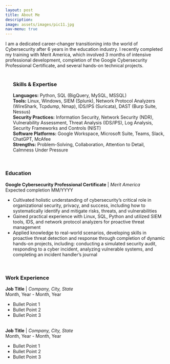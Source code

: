 ```yaml
---
layout: post
title: About Me
description: 
image: assets/images/pic11.jpg
nav-menu: true
---
```


I am a dedicated career-changer transitioning into the world of Cybersecurity after 6 years in the education industry. I recently completed my training with Merit America, which involved 3 months of intensive professional development, completion of the Google Cybersecurity Professional Certificate, and several hands-on technical projects.
<br><br>
<div>
  <ul class="alt">
  <h3>Skills & Expertise</h3>
    <strong>Languages:</strong> Python, SQL (BigQuery, MySQL, MSSQL) <br>
    <strong>Tools:</strong> Linux, Windows, SIEM (Splunk), Network Protocol Analyzers (WireShark, Tcpdump, Nmap), IDS/IPS (Suricata), DAST (Burp Suite, Nessus) <br>
    <strong>Security Practices:</strong> Information Security, Network Security (NDR), Vulnerability Assessment, Threat Analysis (IDS/IPS), Log Analysis, Security Frameworks and Controls (NIST) <br>
    <strong>Software Platforms:</strong> Google Workspace, Microsoft Suite, Teams, Slack, ChatGPT, McAfee <br>
    <strong>Strengths:</strong> Problem-Solving, Collaboration, Attention to Detail, Calmness Under Pressure
  </ul>
</div>
<br>
<div>
  <h3>Education</h3>
    <strong>Google Cybersecurity Professional Certificate</strong> | <em>Merit America</em> <br>
    Expected completion MM/YYYY
    <ul>
      <li>Cultivated holistic understanding of cybersecurity’s critical role in organizational security, privacy, and success, including how to systematically identify and mitigate risks, threats, and vulnerabilities</li>
      <li>Gained practical experience with Linux, SQL, Python and utilized SIEM tools, IDS, and network protocol analyzers for proactive threat management</li>
      <li>Applied knowledge to real-world scenarios, developing skills in proactive threat detection and response through completion of dynamic hands-on projects, including: conducting a simulated security audit, responding to a cyber incident, analyzing vulnerable systems, and completing an incident handler’s journal</li>
    </ul>
</div>
<br>
<div>
  <h3>Work Experience</h3>
    <strong>Job Title</strong> | <em>Company, City, State</em><br>
    Month, Year - Month, Year
    <ul>
      <li>Bullet Point 1</li>
      <li>Bullet Point 2</li>
      <li>Bullet Point 3</li>
    </ul><br>
    <strong>Job Title</strong> | <em>Company, City, State</em><br>
    Month, Year - Month, Year
    <ul>
      <li>Bullet Point 1</li>
      <li>Bullet Point 2</li>
      <li>Bullet Point 3</li>
    </ul><br>
</div>
